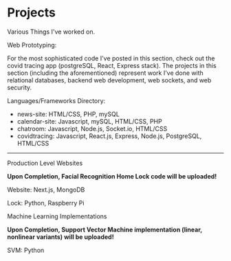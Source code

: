 # Projects
Various Things I've worked on. 

Web Prototyping:

For the most sophisticated code I've posted in this section, check out the covid tracing app (postgreSQL, React, Express stack). The projects in this section (including the aforementioned) represent work I've done with relational databases, backend web development, web sockets, and web security.

  Languages/Frameworks Directory: 
  * news-site: HTML/CSS, PHP, mySQL
  * calendar-site: Javascript, mySQL, HTML/CSS, PHP
  * chatroom: Javascript, Node.js, Socket.io, HTML/CSS
  * covidtracing: Javascript, React.js, Express, Node.js, PostgreSQL, HTML/CSS

-------------------------------------------------------------------------------
  
Production Level Websites
  
  **Upon Completion, Facial Recognition Home Lock code will be uploaded!**
  
  Website: Next.js, MongoDB
  
  Lock: Python, Raspberry Pi
  
Machine Learning Implementations

  **Upon Completion, Support Vector Machine implementation (linear, nonlinear variants) will be uploaded!**
  
  SVM: Python
